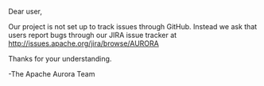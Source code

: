 Dear user,

Our project is not set up to track issues through GitHub. Instead we ask that users report bugs through our JIRA issue tracker at http://issues.apache.org/jira/browse/AURORA
                                                                                
Thanks for your understanding.
                                                                                
-The Apache Aurora Team
